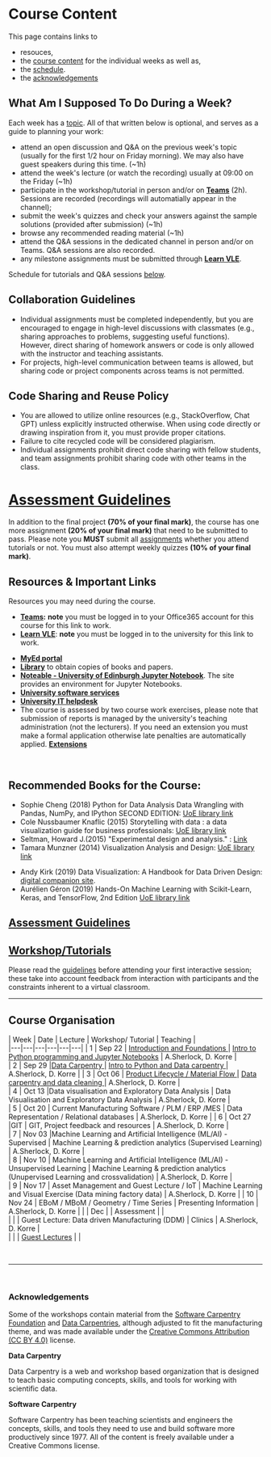 
# Course Content 

This page contains links to 
* resouces, 
* the [course content](#course_organisation) for the individual weeks as well as, 
* the [schedule](#timetable).
* the [acknowledgements](#acknowledgements) 

## What Am I Supposed To Do During a Week? 

Each week has a [topic](#course_organisation). All of that written below is optional, and serves as a guide to planning your work: 

* attend an open discussion and Q&A on the previous week's topic (usually for the first 1/2 hour on Friday morning). We may also have guest speakers during this time. (~1h)
* attend the week's lecture (or watch the recording) usually at 09:00 on the Friday (~1h)
* participate in the workshop/tutorial in person and/or on **[Teams]()** (2h). <!--There is a channel for each tutorial group A and B. --> Sessions are recorded (recordings will automatially appear in the channel);
* submit the week's quizzes and check your answers against the sample solutions (provided after submission) (~1h)
* browse any recommended reading material (~1h)
* attend the Q&A sessions in the dedicated channel in person and/or on Teams. Q&A sessions are also recorded.
* any milestone assignments must be submitted through **[Learn VLE](https://www.learn.ed.ac.uk/webapps/blackboard/content/listContentEditable.jsp?content_id=_6867286_1&course_id=_91471_1)**. 
  <!-- * update your learning journal. -->

Schedule for tutorials and Q&A sessions [below](#timetable).
<br />

## Collaboration Guidelines

* Individual assignments must be completed independently, but you are encouraged to engage in high-level discussions with classmates (e.g., sharing approaches to problems, suggesting useful functions). However, direct sharing of homework answers or code is only allowed with the instructor and teaching assistants.
* For projects, high-level communication between teams is allowed, but sharing code or project components across teams is not permitted.

## Code Sharing and Reuse Policy

* You are allowed to utilize online resources (e.g., StackOverflow, Chat GPT) unless explicitly instructed otherwise. When using code directly or drawing inspiration from it, you must provide proper citations.
* Failure to cite recycled code will be considered plagiarism.
* Individual assignments prohibit direct code sharing with fellow students, and team assignments prohibit sharing code with other teams in the class.

# [Assessment Guidelines](assessment.md)

In addition to the final project **(70% of your final mark)**, the course has one more assignment **(20% of your final mark)** that need to be submitted to pass. Please note you **MUST** submit all [assignments](assessment.md) whether you attend tutorials or not. You must also attempt weekly quizzes **(10% of your final mark)**. 

<!--## Keeping a Learning Journal 

Students are expected to reflect upon their learning on a week by week basis. Learning can come from the lectures, from class discussions, from further reading, other assignments, talking with colleagues, business news etc.. The reflective learning journal is intended to consolidate learning and to help students consciously and intentionally develop Data Science skills. As Engineers, reflective writing might be new and a little bit confusing but there is a purpose for using it. Reflection has been shown to be a highly effective way of learning.

Your learning journal will be the basis on which we hold the discussion and Q&A each week.

This *[video](https://youtu.be/b1eEPp5VSIY)* gives a good overview of why to keep a learning journal. This *[paper](files/Integrating_Reflection_-_ASEE_2014_-_Final.pdf)* discusses the use of reflection in engineering education. -->

## Resources & Important Links

Resources you may need during the course. 

* **[Teams]([https://www.learn.ed.ac.uk/webapps/blackboard/content/listContentEditable.jsp?content_id=_6867286_1&course_id=_91471_1](https://teams.microsoft.com/l/meetup-join/19%3ameeting_ODVhZjcwY2UtYWY3Ny00MmU1LTk0ZTQtOTg3ZDAwNDU1ZTEw%40thread.v2/0?context=%7b%22Tid%22%3a%222e9f06b0-1669-4589-8789-10a06934dc61%22%2c%22Oid%22%3a%2269a6ec46-60d9-4c4e-99e5-c8561f10dbfb%22%7d)):** **note** you must be logged in to your Office365 account for this course for this link to work.   
* **[Learn VLE](https://www.learn.ed.ac.uk/webapps/blackboard/content/listContentEditable.jsp?content_id=_6867286_1&course_id=_91471_1)**: **note** you must be logged in to the university for this link to work.
<!-- * **[Book 1-on-1](https://datavisonline.youcanbook.me)**. The booking link will lapse from the end of each week's bookings, AND work again from Tues 14:00 when new bookings are available -->
* **[MyEd portal](https://www.myed.ed.ac.uk)**   
* **[Library](https://discovered.ed.ac.uk)** to obtain copies of books and papers. 
* **[Noteable - University of Edinburgh Jupyter Notebook](https://noteable.edina.ac.uk/launch)**. The site provides an environment for Jupyter Notebooks.  
* **[University software services](https://www.ed.ac.uk/information-services/computing/desktop-personal/software)**
* **[University IT helpdesk](https://www.ed.ac.uk/information-services/help-consultancy/contact-helpline)**
*  The course is assessed by two course work exercises,  please note that submission of reports is managed by the university's teaching 
administration (not the lecturers). If you need an extension you must make a formal application otherwise late penalties are automatically applied. **[Extensions](https://www.ed.ac.uk/student-administration/extensions-special-circumstances)**

<!-- * **[VisGuides open discussion forum](https://visguides.org/)** about visualisation guidelines  
* **[Books](https://visualinteractivedata.github.io/res-books)** about visualization
* **[Blogs and Collections](https://visualinteractivedata.github.io/res-collections.html)** about visualization. -->
<br />

## Recommended Books for the Course: 

* Sophie Cheng (2018) Python for Data Analysis Data Wrangling with Pandas, NumPy, and IPython SECOND EDITION: [UoE library link](https://discovered.ed.ac.uk/permalink/44UOE_INST/1viuo5v/cdi_askewsholts_vlebooks_9781491957639)
* Cole Nussbaumer Knaflic (2015) Storytelling with data : a data visualization guide for business professionals: [UoE library link](https://discovered.ed.ac.uk/permalink/44UOE_INST/7g3mt6/alma9924023081002466)
* Seltman, Howard J.(2015) "Experimental design and analysis." : [Link](https://core.ac.uk/download/pdf/193254022.pdf)
* Tamara Munzner (2014) Visualization Analysis and Design: [UoE library link](https://discovered.ed.ac.uk/permalink/f/1njkql8/44UOE_ALMA51246510430002466)
<!-- * Alberto Cairo (2013) The Functional Art: An introduction to information graphics and visualization (Voices That Matter): [PDF preview pages](https://ptgmedia.pearsoncmg.com/images/9780321834737/samplepages/0321834739.pdf) &nbsp;|&nbsp; [UoE Library Link &mdash; hard copy](https://discovered.ed.ac.uk/permalink/f/gfso8q/44UOE_ALMA21114830170002466) &nbsp;|&nbsp; [UoE Library Link &mdash; soft copy](https://discovered.ed.ac.uk/permalink/f/gfso8q/44UOE_ALMA51285758880002466) -->
* Andy Kirk (2019) Data Visualization: A Handbook for Data Driven Design: [digital companion site](http://book.visualisingdata.com).
* Aurélien Géron (2019) Hands-On Machine Learning with Scikit-Learn, Keras, and TensorFlow, 2nd Edition [UoE library link](https://ed.primo.exlibrisgroup.com/discovery/fulldisplay?docid=cdi_proquest_ebookcentral_EBC4822582&context=PC&vid=44UOE_INST:44UOE_VU2&lang=en&search_scope=UoE&adaptor=Primo%20Central&tab=Everything&query=any,contains,Hands-On%20Machine%20Learning%20with%20Scikit-Learn,%20Keras,%20and%20TensorFlow,%202nd%20Edition&offset=0) 

## [Assessment Guidelines](assessment.md)

<!-- In addition to the final project, the course has **three** assignments that need to be submitted to pass. Please note you **MUST** submit all [assignments](assessment.md) whether you attend tutorials or not. You must also attempt weekly quizzes. -->

## [Workshop/Tutorials](tutorials.md) 

Please read the [guidelines](tutorials.md) before attending your first interactive session; these take into account feedback from interaction with participants and the constraints inherent to a virtual classroom. 

***


<a name = "course_organisation"></a>
## Course Organisation

|  Week | Date | Lecture | Workshop/ Tutorial  | Teaching  |    
|---|---|---|---|---|---|
| 1 |  Sep 22 |  <a href="session-1#lecture"> Introduction and Foundations </a> | <a href="session-1#workshop">Intro to Python programming and Jupyter Notebooks</a>  | A.Sherlock, D. Korre  |  
| 2 | Sep 29  |<a href="session-2#lecture">Data Carpentry </a> |  <a href="session-2#workshop">Intro to Python and Data carpentry </a>|  A.Sherlock, D. Korre  | 
| 3 | Oct 06  | <a href="session-3#lecture">Product Lifecycle / Material Flow </a> | <a href="session-3#workshop"> Data carpentry and data cleaning </a>|  A.Sherlock, D. Korre  |   
| 4 | Oct 13  |<!--<a href="session-4#lecture">-->Data visualisation and Exploratory Data Analysis  | <!--<a href="session-4#workshop">-->Data Visualisation and Exploratory Data Analysis |  A.Sherlock, D. Korre  |   
| 5 | Oct 20  | <!--<a href="session-5#lecture">-->Current Manufacturing Software / PLM / ERP /MES  | <!--<a href="session-5#workshop">--> Data Representation / Relational databases |  A.Sherlock, D. Korre  |
| 6 | Oct 27  |<!--<a href="session-6#lecture"> -->GIT  | <!--<a href="session-6#workshop">--> GIT, Project feedback and resources   | A.Sherlock, D. Korre  |    
| 7 | Nov 03 |<!--<a href="session-7#lecture"> -->Machine Learning and Artificial Intelligence (ML/AI) - Supervised   | <!--<a href="session-7#workshop">--> Machine Learning & prediction analytics (Supervised Learning)    | A.Sherlock, D. Korre  |   
| 8 | Nov 10  | <!--<a href="session-8#lecture"> -->Machine Learning and Artificial Intelligence (ML/AI) - Unsupervised Learning | <!--<a href="session-8#workshop">--> Machine Learning & prediction analytics (Unupervised Learning and crossvalidation)  | A.Sherlock, D. Korre   |   
| 9 | Nov 17  | <!--<a href="session-9#lecture">-->Asset Management and Guest Lecture / IoT  | <!--<a href="session-9#workshop">-->Machine Learning and Visual Exercise (Data mining factory data)   |  A.Sherlock, D. Korre  | 
| 10 | Nov 24  | EBoM / MBoM / Geometry / Time Series |  Presenting Information  | A.Sherlock, D. Korre   | 
|  | Dec  |   | <!--<a href="assessment">-->Assessment</a> |  |   
|  |   | Guest Lecture: Data driven Manufacturing (DDM) |  Clinics  | A.Sherlock, D. Korre   |   
|  |  | [Guest Lectures](guest.mdf) | |




<p>&nbsp;</p>

***

<!-- <a name = "timetable"></a>
## Timetable

* The same tutorial runs twice a week to have smaller tutorial groups. The groups are A and B in the schedule. At the beginning of the course, you should choose which group you are in. 
* A is running in the mornings, 
* B is running in the evenings (+ Saturday only in week 1) 
* __Please note there is an additional tutorial session during [week 1](../images/timetable_week1_only.png):__
  * T-1: Thurs 10-12:00 (BST)
  * T-2: Sat 09:30-11:30 (BST)
* There are 2 Lecture Q&As per week. They are opportunities for you to ask any question about course content and engage in public discussions with all of the participants. You may attend any or all Q&As. The content of these sessions depends on the participants asking questions. 
* __Note all times are BST__ -->

<!-- 
* Week 1 has a slighly different schedule than the other weeks. 
### Week 1
<img src = "../images/timetable_week1_only.png" alt = "Timetable &ndash; Interactive Sessions" height = "450" / -->

<a name = "timetable"></a>

<!--
### Weeks 1-9
<img src = "../images/timetable-interactive_sessions_copy.png" alt = "Timetable &ndash; Interactive Sessions" height = "450" /> -->

<br />
<a name =  "acknowledgements">

### Acknowledgements

Some of the workshops contain material from the [Software Carpentry Foundation](https://swcarpentry.github.io/) and [Data Carpentries](https://datacarpentry.org/), although adjusted to fit the manufacturing theme, and was made available under the [Creative Commons Attribution (CC BY 4.0)](https://creativecommons.org/licenses/by/4.0/legalcode) license.  

**Data Carpentry**

Data Carpentry is a web and workshop based organization that is designed to teach basic computing concepts, skills, and tools for working with scientific data. 

**Software Carpentry**

Software Carpentry has been teaching scientists and engineers the concepts, skills, and tools they need to use and build software more productively since 1977. All of the content is freely available under a Creative Commons license.



